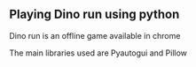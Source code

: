 ## Playing Dino run using python 

Dino run is an offline game available in chrome

The main libraries used are Pyautogui and Pillow 


